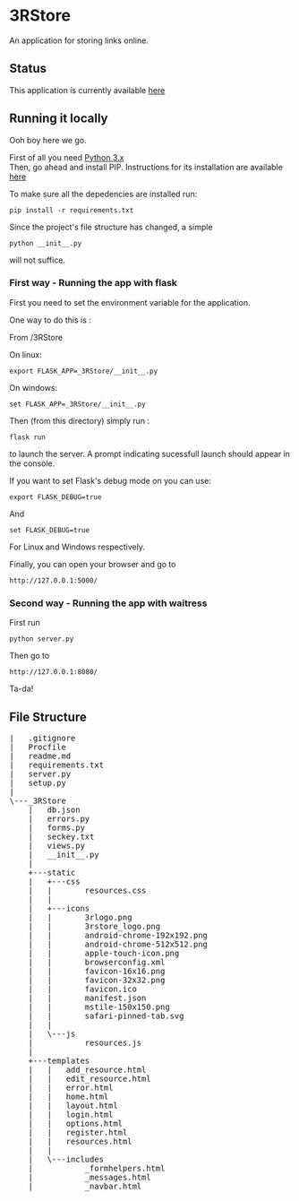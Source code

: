 # 3RStore
An application for storing links online.

## Status
This application is currently available [here](http://threerstore.herokuapp.com)

## Running it locally
Ooh boy here we go.

First of all you need [Python 3.x](https://www.python.org/downloads/)  
Then, go ahead and install PIP. Instructions for its installation are available [here](https://pip.pypa.io/en/stable/installing/)

To make sure all the depedencies are installed run:

    pip install -r requirements.txt


Since the project's file structure has changed, a simple 

    python __init__.py

will not suffice. 

### First way - Running the app with flask
First you need to set the environment variable for the application.

One way to do this is :

From /3RStore

On linux:

    export FLASK_APP=_3RStore/__init__.py

On windows:

    set FLASK_APP=_3RStore/__init__.py

Then (from this directory) simply run :

    flask run

to launch the server. A prompt indicating sucessfull launch should appear in the console.

If you want to set Flask's debug mode on you can use:

    export FLASK_DEBUG=true

And

    set FLASK_DEBUG=true

For Linux and Windows respectively.

Finally, you can open your browser and go to 

    http://127.0.0.1:5000/


### Second way - Running the app with waitress 

First run

    python server.py

Then go to 

    http://127.0.0.1:8080/

Ta-da!

## File Structure
<pre>
|   .gitignore
|   Procfile
|   readme.md
|   requirements.txt
|   server.py
|   setup.py
|   
\---_3RStore
    |   db.json
    |   errors.py
    |   forms.py
    |   seckey.txt
    |   views.py
    |   __init__.py
    |   
    +---static
    |   +---css
    |   |       resources.css
    |   |       
    |   +---icons
    |   |       3rlogo.png
    |   |       3rstore_logo.png
    |   |       android-chrome-192x192.png
    |   |       android-chrome-512x512.png
    |   |       apple-touch-icon.png
    |   |       browserconfig.xml
    |   |       favicon-16x16.png
    |   |       favicon-32x32.png
    |   |       favicon.ico
    |   |       manifest.json
    |   |       mstile-150x150.png
    |   |       safari-pinned-tab.svg
    |   |       
    |   \---js
    |           resources.js
    |           
    +---templates
    |   |   add_resource.html
    |   |   edit_resource.html
    |   |   error.html
    |   |   home.html
    |   |   layout.html
    |   |   login.html
    |   |   options.html
    |   |   register.html
    |   |   resources.html
    |   |   
    |   \---includes
    |           _formhelpers.html
    |           _messages.html
    |           _navbar.html
<pre>